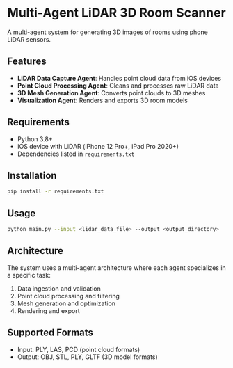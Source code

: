# Multi-Agent LiDAR 3D Room Scanner

A multi-agent system for generating 3D images of rooms using phone LiDAR sensors.

## Features

- **LiDAR Data Capture Agent**: Handles point cloud data from iOS devices
- **Point Cloud Processing Agent**: Cleans and processes raw LiDAR data
- **3D Mesh Generation Agent**: Converts point clouds to 3D meshes
- **Visualization Agent**: Renders and exports 3D room models

## Requirements

- Python 3.8+
- iOS device with LiDAR (iPhone 12 Pro+, iPad Pro 2020+)
- Dependencies listed in `requirements.txt`

## Installation

```bash
pip install -r requirements.txt
```

## Usage

```bash
python main.py --input <lidar_data_file> --output <output_directory>
```

## Architecture

The system uses a multi-agent architecture where each agent specializes in a specific task:
1. Data ingestion and validation
2. Point cloud processing and filtering
3. Mesh generation and optimization
4. Rendering and export

## Supported Formats

- Input: PLY, LAS, PCD (point cloud formats)
- Output: OBJ, STL, PLY, GLTF (3D model formats)
